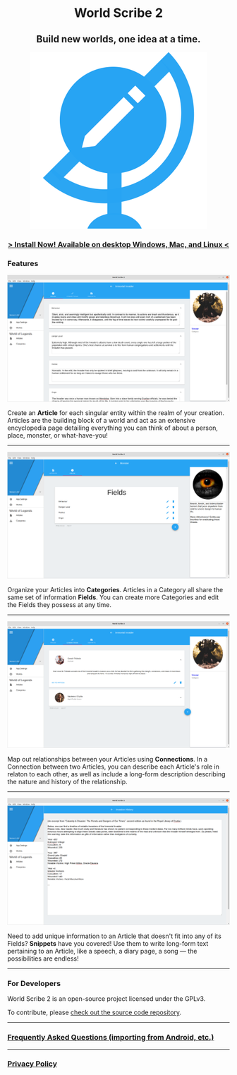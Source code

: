 <div align="center">

# World Scribe 2

## Build new worlds, one idea at a time.

![World Scribe 2 Logo](./images/logo.png)

### [**> Install Now! Available on desktop Windows, Mac, and Linux <**](https://github.com/averi-studios/world-scribe-2-desktop/blob/master/docs/installation.md)
</div>

### Features

![Article - Fields Page](./screenshots/1_article_fields_page.png)

Create an **Article** for each singular entity within the realm of your creation. Articles are the building block of a world and act as an extensive encyclopedia page detailing everything you can think of about a person, place, monster, or what-have-you!

***

![Category - Fields Page](./screenshots/2_category_fields_page.png)

Organize your Articles into **Categories**. Articles in a Category all share the same set of information **Fields**. You can create more Categories and edit the Fields they possess at any time.

***

![Article - Connections Page](./screenshots/3_article_connections_page.png)

Map out relationships between your Articles using **Connections**. In a Connection between two Articles, you can describe each Article's role in relaton to each other, as well as include a long-form description describing the nature and history of the relationship.

***

![Snippet Page](./screenshots/4_snippet_page.png)

Need to add unique information to an Article that doesn't fit into any of its Fields? **Snippets** have you covered! Use them to write long-form text pertaining to an Article, like a speech, a diary page, a song — the possibilities are endless!

***

### For Developers

World Scribe 2 is an open-source project licensed under the GPLv3.

To contribute, please [check out the source code repository](https://github.com/averi-studios/world-scribe-2-desktop).

***

### [Frequently Asked Questions (importing from Android, etc.)](https://github.com/averi-studios/world-scribe-2-desktop/blob/master/faq.md)

***

### [Privacy Policy](https://github.com/averi-studios/world-scribe-2-desktop/blob/master/terms.md)

